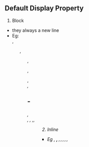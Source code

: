 Default Display Property
-------------------------
1. Block
  - they always a new line
  - Eg: 
    <div>, <ul>, <ol>, <p>, <aside>, <address>, <h1> - <h6>, <section>, <table>, <tfoot>,<tbody>, <figure>
2. Inline
  - Eg <span>, <strong>, <small>, <b>, <i>, <img>, <em>, <a>
